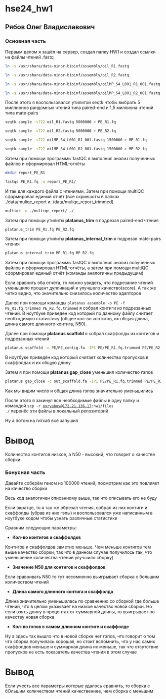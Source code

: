 # hse24_hw1
## Рябов Олег Владиславович

### Основная часть

Первым делом я зашёл на сервер, создал папку HW1 и создал ссылки на файлы чтений .fastq

```bash
ln -s /usr/share/data-minor-bioinf/assembly/oil_R1.fastq

ln -s /usr/share/data-minor-bioinf/assembly/oil_R2.fastq

ln -s /usr/share/data-minor-bioinf/assembly/oilMP_S4_L001_R1_001.fastq

ln -s /usr/share/data-minor-bioinf/assembly/oilMP_S4_L001_R2_001.fastq
```

После этого я воспользовался утилитой seqtk чтобы выбрать 5 миллионов рандомных чтений типа paired-end и 1,5 миллиона чтений типа mate-pairs

```bash
seqtk sample -s722 oil_R1.fastq 5000000 > PE_R1.fq

seqtk sample -s722 oil_R2.fastq 5000000 > PE_R2.fq

seqtk sample -s722 oilMP_S4_L001_R1_001.fastq 1500000 > MP_R1.fq

seqtk sample -s722 oilMP_S4_L001_R2_001.fastq 1500000 > MP_R2.fq
```

Затем при помощи программы fastQC я выполнил анализ полученных файлов и сформировал HTML-отчёты 

```bash
mkdir report_PE_R1

fastqc PE_R1.fq -o report_PE_R1/
```

И так для каждого файла с чтениями. Затем при помощи multiQC сформировал единый отчёт
(все скриншоты в папках ./data/muliqc_report и ./data/muliqc_report_trimmed)

```bash
multiqc -o ./multiqc_report/ ./
```

Затем при помощи утилиты **platanus_trim** я подрезал paired-end чтения

```bash
platanus_trim PE_R1.fq PE_R2.fq
```

Затем при помощи утилиты **platanus_internal_trim** я подрезал mate-pairs чтения

```bash
platanus_internal_trim MP_R1.fq MP_R2.fq
```

Затем при помощи программы fastQC я выполнил анализ полученных файлов и сформировал HTML-отчёты,
а затем при помощи multiQC сформировал единый отчёт (команды аналогичны предыдущим)

Если сравнить оба отчёта, то можно увидеть, что подрезание чтений уменьшило процент дупликаций и улучшело качество(score).
А так же четко видно, что значительно снизилось количество адапторов

Далее при помощи команды 
<code>platanus assemble -o PE -f PE_R1.fq.trimmed PE_R2.fq.trimmed</code>
я собрал контиги из подрезанных чтений.
В ноутбуке приведён код который по данному файлу считает необходимую статистику 
(общее кол-во контигов, их общая длина, длина самого длинного контига, N50).

Далее при помощи **platanus scaffold** я собрал скаффолды из контигов и подрезанных чтений

```bash
platanus scaffold -c PE/PE_contig.fa -IP1 PE/PE_R1.fq.trimmed PE/PE_R2.fq.trimmed -OP2 MP/MP_R1.fq.int_trimmed MP/MP_R2.fq.int_trimmed 
```

В ноутбуке приведён код который считает количество пропусков в скаффолдах и их общую длину

Затем я при помощи **platanus gap_close** уменьшил количество гэпов

```bash
platanus gap_close -c out_scaffold.fa -IP1 PE/PE_R1.fq.trimmed PE/PE_R2.fq.trimmed -OP2 -OP2 MP/MP_R1.fq.int_trimmed MP/MP_R2.fq.int_trimmed 
```

Как мы видим число и общая длина гэпов значительно уменьшились

После этого я закинул все необходимые файлы в одну папку и командой 
<code>scp -r ovryabov@172.21.136.17:hw1/files ./</code>
перенёс эти файлы в локальный репозиторий

Ну а потом на гитхаб всё запушил

# Вывод

Количество контигов низкое, а N50 - высокий, что говорит о качестве сборки

### Бонусная часть

Давайте соберём геном из 100000 чтений, посмотрим как это повлияет на качество сборки

Весь код аналогичен описанному выше, так что описывать его не буду

Если вкратце, то я так же обрезал чтения, собрал из них контиги и скаффолды 
(убрав из них гэпы) и воспользовался уже написанным 
в ноутбуке кодом чтобы узнать различные статистики

Сравним следующие параметры:

* **Кол-во контигов и скаффолдов**

Контигов и скаффолдов заметно меньше. 
Чем меньше контигов тем выше качество сборки, так что в данном случае
получилось так, что уменьшение количества чтений улучшило сборку\)
* **Значение N50 для контигов и скаффолдов**

Если сравнивать N50 то тут несомненно выигрывает сборка с большим количеством чтений
* **Длина самого длинного контига и скаффолда**

Длина значительно уменьшилась по сравнению со сборкой где больше чтений, что в целом указывает на низкое
качество новой сборки. Но если взять длину в процентах от суммарной длины, то выигрывает по качеству новая сборка
* **Кол-во гэпов в самом длинном контиге и скаффолде**
 
Ну а здесь так вышло что в новой сборке нет гэпов, 
что говорит о том что сборка получилась хорошая, но стоит вспомнить,
что у нас самих скаффолдов меньше и суммарная длина их меньше, так что
отсутствие пропусков не есть показатель качества чтения в этом случае

# Вывод

Если учесть все параметры которые удалось сравнить,
то сборка с бОльшим количеством чтений качественнее, чем сборка с меньшим
